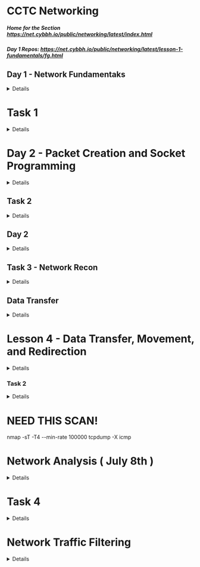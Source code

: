 # CCTC Networking
##### Home for the Section https://net.cybbh.io/public/networking/latest/index.html
##### Day 1 Repos: https://net.cybbh.io/public/networking/latest/lesson-1-fundamentals/fg.html
## Day 1 - Network Fundamentaks
<details>
    ssh student@10.50.37.90 -X
	tmerminator
#### JOHA-M-005

#### Basics
#####
    
    bits -> 0 / 1, on or off
    byte -> 8 bits -> 0 -> 255

#### Base n formats
    Base 2 (Binary) -> 0 - 1 
    Base 10 (Decimal) -> 0 - 9
    Base 16 (Hexidecimal) -> 0 - F  

### OSI Model Brief Overview
<details>
    
    7 -> Application
        Use Transport Layer, build off of Transport Layer
    6 -> Presenetation
        Use Transport Layer, build off of Transport Layer
    5 -> Session:
        Use Transport Layer, build off of Transport Layer
    4 -> Transport:
        Handling Data, TCP handshake, UDP 
    3 -> Network:
        Tying networks together
    2 -> Data Link: 
        Modem, physical to logical, arp and vlan info such as trunking, how info gets from one device to another
    1 -> Physical
</details>
### Important Standards
    Organizations such as IANA, IETF, IEEE, set standards that should be used universally
    RFCs give write ups on the standards, to look at the source, look at the RFC

### OSI Indepth Overview
#### Layer 1: Physical Layer
    Hardwork layer, Encoding, Data transmisision and Physical Network Design
#### Layer 2: Data Link (Has 2 Layers)
##### 1) MAC (Meda Access Control)
    MAC Address
##### 2) LLC (Logical Link Control)
    Manages communications between devices
##### Ethernet Header
    Dest MAC | Source MAC | Ethertype
    6 Bytes  | 6 Bytes    | 2 Bytes
                            Ether Types:
                                0x0800 IPv4
                                0x0806 ARP
                                0x86DD IPv6
                                0x8100 Vlan Tag
    VLAN: Creates a virtual LAN using the ethernet header

    On a local network, all that is required is an ARP Header to route packets 
    
![image](https://github.com/HassettJM2002/Network-Fundamentals/assets/134302854/74ece6fd-ceda-48b6-8fe7-9df4dffca261)
    Byte offset, use the Offset Size, then add the 0 1 2 3

#### Layer 3: Network
##### IPv4
    Most common protocols are
        IPv4
        IPv6
    Headers for IPv4
![image](https://github.com/HassettJM2002/Network-Fundamentals/assets/134302854/f6790ed4-db2f-48c9-a1f3-71a8afc75fd3)

    Bit Shift, depends on where you start in the bit, 1 will not always be 1
    - Fragmentation: If there packets are too big, it will fragment
        The first will have an offset of 0 with more fragement turned on
        the last one will have an offset of X with more fragment turned off
![image](https://github.com/HassettJM2002/Network-Fundamentals/assets/134302854/7aaa29dd-ed90-438e-ae5a-5cb7a569409b)
##### IPv6
    Used to address the problem of running out of ip addresses
    Used to secure it more, will stop packet injection
![image](https://github.com/HassettJM2002/Network-Fundamentals/assets/134302854/b747840a-dfac-45ec-a47d-a1d17cea2821)
##### IPv4 vs IPv6
![image](https://github.com/HassettJM2002/Network-Fundamentals/assets/134302854/73f9500a-1066-4d79-9c87-358839740270)

###### Fingerprinting
    Different Vendors have different TTLs which can be used to tell what OS is being used
        Linux                     64
        Google's Cust Linux       64
        FreeBSD                   64
        Windows XP                128
        Win 7                     128
        Cisco Router              255

##### ICMP
    Pings are only two types of icmp ping    
##### **Zero Config**
    Plug in device and allow to communicte with it
        IPv4
            APIPA, RFC 3927
        IPv6
            SLAAC, RFC 4862


#### Layer 4: Transport
##### TCP
    Reliable, three way handshake, expected to be connected to certain ports which refer to applications
    SYN -> SYN/ACK -> ACK
![image](https://github.com/HassettJM2002/Network-Fundamentals/assets/134302854/678dff3b-d767-40ee-a9c3-29d56c25d3fa)
![image](https://github.com/HassettJM2002/Network-Fundamentals/assets/134302854/360de4e0-ceb6-421c-8407-51dca75a0442)
#####
    Active -> the recviever is sending packets
    Passive -> Not getting any packets back
##### UDP
        No three way handshake, doesn't care if some things are lost
        Designed to get information to the otherside very quickly
![image](https://github.com/HassettJM2002/Network-Fundamentals/assets/134302854/eb0ed1fe-4ed3-44eb-9062-bc8e8520ed45)

#### Layer 5: Session
    SOCKs, itneract with the middle man, aka a proxy
    NetVIOS
    PPTP/L2TP
    RPC
##### SOCKS 4/5 (TCP 1080)
##### PPTP (TCP 1723)
##### L2TP (TCP 1701)
    Tunneling, encapsulates it in another protocol
##### SMB/CIFS (TCP 139/445 and UDP 137/138)
    Share Data
##### RPC (Any Port)
    RPC is a request response prootocol to get information on the network

#### Layer 6: Presentation
    Responsilbe for tranlating and formating data
    as well as Encoding, Encryption, and Compression
    - Symmetric Encryption
        Both have the same code
    - Assymetric Encryption
        Different info, tied back and used to decrypt
#### Layer 7: Application
    
##### FTP (TCP 20/21)
    - FTP : file transfer protocol used to transfer files, client server premise
    - Servers are sockets
###### FTP Active
    Server is sending packet to user via port 20
###### FTP Passive
    FTP server waits, will send packet to port that opened by server, access port and will respond with data, its like a double request

#### SSH (TCP 22)
    Assymetric PKI for key exchange
    Symmetric for session
    User authentication
    Data Stream channeling

    SSH <username>@<ip address>
    
    1) Sends TCP connetion to IP after 3 way handshake
    2) Then must authenticate with username and password, will try to login as the current user if none is specified
    3) Key Exchange, will store key in ssh hosts, will store it to keep secure

    - Not limited to one data stream
##### SSH Arhictecure
    Server
    Client
    Session
    Keys
        User Key 
        Host Key
        Session Key
    Key Generator
#### Telnet (TCP 23)
    PLain Text
#### SMTP (TCP 25)
#### TACAS (TCP 49)
    Transfer user name passwords and configartions
#### HTTP/s (TCP 80/443)
    Get web request to get reqeuest
#### Other COmmon Application Layer Protocols 
    POP (TCP 110)
    IMAP (TCP 143)
    RDP (TCP 3389)
    DNS (Query/Response TCP/UDP 53)
    DHCP (UDP 67/68)
    TFTP (UDP 69)
    NTP (UDP 123)
    SNMP (UDP 161/162)

### Other Networking Stuff
##### Network Traffic Sniffing
    Being able to capture packets on the network
##### Capture Library
    Libpcacp, WinPcap, NPCAP make traffic captures possible
    Wireshark can also be used
    Libpcap is installed on most flavours of linux

    How it works
    NIC -> wifi adapter, pulling data off wireless, data is sent to kernel, if its not to you, it would usually drop it, 
    but in promiscus mode, it will accept everything
    Normally it will remove through layers, but in prosicus mode, will forward as is, raw, sends it to current user space
#### Wireshark, TCPDUMP, and DPFS
##### Wireshark
    Protocol Hieracrchy
        Shows protocols and layers of the osi model
    Conversations / Endpoints
        Shows conversations 
            or
        the the endpoints of the conversations
    Pref:
        Prot -> TCP -> Relative Seq #

    Wireshark is not very efficient
##### TCPDUMP
###### to find where tcpdump is located
    which tcpdump
###### Example of how to use tcpdump
    Read from interface
        sudo tcpdump -i ens3 not port22
    Verbose read
        sudo tcpdump -i ens3 not port 22 -vv
    Read data
        sudo tcpdump -i ens3 not port 22 -nvv
    tcpdump -D
        Lists all availbe itnerfaces to capture on
##### TCP dump if not set it will set it to default
    Write to pcap file: tcpdump -w <>.pcap
    To read the file: tcpdump -r <>.pcap
#### Can use all the commands used in BASH
    grep, wc -l, etc
#### Berkely Packet FIlters (BPF)
    tcpdump {A} [B:C] {D} {E} {F} {G}

    A = Protocol (ether | arp | ip | ip6 | icmp | tcp | udp)
    B = Header Byte offset
    C = optional: Byte Length. Can be 1, 2 or 4 (default 1)
    D = optional: Bitwise mask (&)
    E = Operator (= | == | > | < | <= | >= | != | () | << | >>)
    F = Result of Expresion
    G = optional: Logical Operator (&& ||) to bridge expressions

    Example: --> find packets with IPv4, looks for packets without dest port 22 and 23
    tcpdump 'ether[12:2] = 0x0800 && (tcp[2:2] != 22 && tcp[2:2] != 23)'

    tcpdump -r something.pcacp 'tcp[13] = 0x10' -> only ones with that set : most exclusive
    tcpdump -r something.pccap 'tcp[13] & 0x10 = 0x10' -> will only look at that bit : most inclusive

    tcpdump -r something.pcap 'i[1] & 0xFC = 4'
##### Cheat sheet for BPF -> https://miro.com/app/board/o9J_klSqCSY=/?share_link_id=16133753693 
##### Layer 2 Switching Technologies / switch Operation
    Fast Forward -> only looks at dest mac
    frag free -> first 64 bytes
    store and fwd -> entire frame and fcs
###### Cam Table
    stores information of MAC addresses on available ports
    Not vlans, broadcast to everything
    With vlan, will only broadcast it to ports with associated vlan tag
###### IEEE 802.1AD "Q and Q"
    Double tag, can send stuff to one vlan and another vlan
###### STP (Spanning Tree Protocol)
    Dynamic way to open and close links as we need them
    Root Bridge -> who has access to the router, least amount of hops
    Once elected does this process
    2. Identify the Root ports on non-root bridge
    3. Identify the Designated port for each segment
    4. Set alternate ports to blocking state
###### Layer 2 Dis Cover Protocol
1. Way for switches to talk to eachother
   - CIsco Disc Prot
     - Foundary Dic Prot
        Link Layer Disc Prot
###### VTP (VLAN Trunking Protocol)
    VTP server with the revision takes over the domain and puts out vtp information
###### Port Security
    Modes
        Shutdown -> shut off
        Restrict -> restrict to port
        Protect -> allow but log
    We can assign mac address to a port
    If port security is broken
        will do either one of the three options
##### Layer 3 Routing Technologies
###### Routing
    routing tables have networks associating to ports
        network address and CIDR
        X.X.X.X / Y
 ![image](https://github.com/HassettJM2002/Network-Fundamentals/assets/134302854/63a3c26f-3b19-45dd-a501-c948533fe481)
##### Lookup Proc
![image](https://github.com/HassettJM2002/Network-Fundamentals/assets/134302854/2a2bdf28-3d35-4b1c-9215-310994a1f15d)
##### Routed vs Routing
1. IP prefix filtering
2. BGP hijacking detection
    - Tracking the change in TTL of incoming packets
    - Increased Round Trip Time (RTT) which increases latency
    - Monitoring misdirected traffic (change in AS path from tools like Looking Glass)
3. BGPSec
</details>

# Task 1
<details>

### ARP
    1. eth.src send ff...ff
    2. eth.src = 00:1d:09:f0:92:ab
    3. eth.src = 00:1a:6b:6c:0c:cc
    4. Mitm -> the ip address is at this mac address, looks very suspicious because 2 ips have the same mac, fa:16:3e:35:21:5a
### RARP filter on eth.type eq 08035
    1. RARP protocol -> 0x8035, request opcode 3
    2. RARP response opcode 4
    3. Resolved RARP, look for the target IP or the info pain
### Grat ARP (filter on arp)
    1. MAC of mach sending grad arp for ip
### CDP (filter on cdp)
    1. Look at the software version or the details pain ot get information about the version
### LLDP ( filter on lldp )
    1. Go indo Link Layer Disc Prot and look for system name
### STP
    1. Root Bridge Priority look in root idenitifier, the root birdge will have a priority of 0
    2. Look for the root bridge system to get the system that is the root bridge
### VTP
    1. vtp look in management domain, is cisco
    2. Look for revision number, pick the highest and thats the latest, 11
    3. look for vlan information and count how many are being advertised, 22
### VLAN 
    1. I pity the foom, ip.addr eq 11.22.33.44 and vlan, follow th esteam
    2. Look at the vlan id for the message
### VLAN Hopping 2
    1. Filter on VLAN, look for double tagging, the second tag is going to be the one getting attacked, 250
    2. look at the hex dump and the data being send, Wouldn't you like too be a Pepper Too!
### ICMP
    1. OS based of TTL, Prob linux ttl 64
    2. Look at the dat between each ip and icmp, look at hex dump and the daya, Exsqueeze me?
    3. Traceroute, look fhr the incrementing ttls
### Fragmented
    1. look at the IP, id feild take the decimal number 46544 
    2. look at frag offset, look at the 2nd byte and turn that to decimal to find the offset
    3. Windows -> find how payloads are differentiated to find operating system, has abcdefg
### ICMPv6
    1. 128 icmpv6 request
    2. 129 icmpv6 reply
    3. 134 for router advertisement
    4. Link layter address is inside ICMPv6 under link-layer address, fa:16:3e:35:21:5a
    5. Prefix under prefix info and look for the prefix
### HSRP 
    1. virtual address under hot standy b router protocol, look for the virtual ip address, 192.168.0.1
    2. the multicast addressed used 224.0.0.2, under ip prot, with hsrp
    3. Look for active, then there is a coup, so whatevr is before that 192.168.0.30
    4. look for the ctive one after the coup, it was on standby and become active after being advertise then shows hello and state active
### VRRP
    1. look for the destination and if its the multicast address, 224.0.0.018
    2. Look for virt router, under the IP address and it will be that ip address.
    3. how many are communicating via vrrp, go to endpoints, filter on display and find how mnany are using them
### RIP
    1. count how many there are
    2. Look at the ip address family, possibly, but loom at the ip address it is advertising and there are two different ones
    3. what transport layer, look at laye r4 and see what the port and if udp or tcp
### EIGRPv4
    1. EIGRP is based on the IP version, for find EGRIPv4 look for eigrp and ipv4, the intern route 192.168.4.0 / 24 is the one being advertied
    2. What is the IP protocol number used for EIGRP? look in IP, look for protocol, 88 is the number for it
    3. What multicast address is used to send EIGRPv4 updates?, the multicast address is 224.0.0.10
### EIGRPv6
    1. Find what net is being adverted, look at the EIGRP and internal router, its the destination
    2. What multicast address is used to send EIGRPv6 updates?, find the destination to where its senindg, ff02:a
    3. find the autonomous sytem, it is 100
### OSPF
    1. What is the IP protocol number used for OSPF? -> filter ospf, look in ip section and protoc, 89
    2. Designated router is in OSPF Hello Packets in the shortest path, 192.168.170.8
    3. look for the destination, the muilticast
### BGP
    1. look for update messages, and then look for network layer reachaivblitity, find the ips with cdrs and you get 3
    2. 10.0.0.0, 172.16.0.0, 192.168.4.0 -> just like the question above.
    3. Find the AS of peer in, look for path attributes and aggregator and find look for the originiator
    4. TCP 179 is used by BGP
## Task 2
### SMB
    1. SMB, tcp port 445
    2. file opened using smb, look for path: and then a file or file name, putty.exe
### DHCp
    1. DHCP server, look at the source and look for the DHCP server ID and look for the ID, 192.168.0.1
    2. offered ip addrss -> 192.168.0.10 look for clinet ip address to find the one that is being offered, look for the dchp offered packet as well
    3. DHCP Lease time -> in the ack or offer find the dhcp lease time: 3600
    
### DNS
    1. DNS a recordm look for a HOST (A) record for a domaiinm with .com -> microsoft.com
    2. (AAAA) dns record, wikipedia.org
    3. (MX) mail record find, hotmail.com
    4. (AXFR) zone transfer filter dns and tcp
### FTP
    1. User -> student10/password10 -> port 21
    2. follow tcp stream and find the retr DO_NOT_LOOK.txtr
    3. find ftp-data  and then find the syn syn ack -> 
    4. Look for 10.0.0.105 -> (X.X.X.X (t*256+z))
### HTTP
    1. follow the http objects and find the hostname
    2. look at http traffic and find the moved temporarily one and thats the answer
    3. 
### IMAP
    1.
    2. look at request and fetch:[x:number of files fetched]
</details>

# Day 2 - Packet Creation and Socket Programming
<details>
    
#### Socket Types
    Stram Sockets - TCP
    Datagram Sockets - UDP
    Raw Sockets - IPv4,IPv6, custom create your own packet
#### User Space bs Kernel Space Socket
1. User Spack Sockets
2.     Stream
3.     datagram
4. Kernel Space Sockets
5.     raw
#### Socket Creation and Priv Level
##### User space
    Most common, do actions on behalf of other user applications
##### Kernel Space Sockets
    Attempts to access hardware directly on behalf of user app to preven encaps/decaps or create 
    packets from scratch, needs to be elevated
##### Usr Space apps/sockets
    1.  TCP dump / wireshark to read file
    2. nmap no switch
    3. netcat to connect to listner
    4. netcate to create listner above 1024
    5. /dev/tcp /dev/udp to transmit data
##### Kernel Space 

### Python Terms
    Libraries - not installed with python, imported, imports modules
        modules - funcs, excepts, contstants, objects, types
### Network Programming with pyth 3
    import socket 
##### Socket.socket function
    socket.socket([*family*[,*type*[*proto*]]])
    family constants should be: AF_INET (default), AF_INET6, AF_UNIX
    type constants should be: SOCK_STREAM (default), SOCK_DGRAM, SOCK_RAW
    proto constants should be: 0 (default), IPPROTO_RAW
##### Librries
Socket
https://docs.python.org/3/library/socket.html
Struct
https://docs.python.org/3/library/struct.html
Sys
https://docs.python.org/3/library/sys.html

#### Demo Create Socket
##### Stream ( TCP ) ( socket.sh ) ( to recieve message: echo "message" | nc -lp 34567 )
```python
#!/bin/python3

import socket
# socketcan be used by creating socket.socket()
s = socket.socket(socket.AF_INET, socket.SOCK_STREAM)

ipaddr = '127.0.0.1'
port = 54321

s.connect((ipaddr, port))

# to send a string as a bytes-like object, add the prefix b to string. \n is ued to go to the next line (eg hit enter)

s.send(b'Hello\n')

# it is recommended to the buffersize used recv is power of 2 and not very large number of bits

response, conn = s.recvfrom(1024)

# In order to recieve a message, that is sedn as bytes like object you must decode into utf-8 ( default)
print(response,decode())

s.close()
```
##### DGRAM ( UDP ) ( dgramex.py )
```python 
#!/bin/python3

import socket
s = socket.socket(socket.AF_INET, socket.SOCK_DGRAM)

ipaddr = '127.0.0.1'
port = 54321

# send string as bytes like object add the prefix b to string. \n is
# to go to the  next line

s.sendto(b'Hello\n', (ipaddr,port))

#recommended buffersize used wtih recvfrom is a power of 2 and not large
response, conn = s.recvfrom(1024)

#decode defaults utf-8
print(response.decode())
```
##### Raw IPv4 Sockets
    Raw Sockets need IP header and nexc headers
    guidance from the rfc, look at rfc 791 for IPv4
 ##### Raw Socket Use Case
     Testing Specific defense mechanisms
     Avoid them
     Obfuscatea
     Create packet with chosne data in header fields
### Creating Raw Packet ( raw_packet.py )

```python
# For building the socket
import socket

# For system level commands
import sys

# Build a packet, for establishthing the packet structure. THis allows dire
ct acces to the methods
# and functions of the struct module
# alt another way to import
from struct import * 

# Create Raw Socket
try:
    s = socket.socket(socket.AF_INET, socket.SOCK_RAW, socket.IPROTO_RAW)
except socket.error as msg:
    print(msg)
    sys.exit()

packet = ''

src_ip = "10.1.0.2"
dst_ip = "10.3.0.2"

# Lets add the IPv4 Header Info

ip_ver_ihl = 69 # This is putting the decimal converstations of 0x45 for ve
rsion and Internet Header Lenght
ip_tos = 0      # This combvines dscp and ecn fields
ip_len = 0      # The kernel will fill in the actual length of the packet
ip_id = 12345   # This sets the IP idenfication forthe packet
ip_frag = 0     # This sets fragmentation to off
ip_ttl = 64     # This determines the TTl of the packet when leaving the ma
chine
ip_proto = 16   # This sets the IP protocol to CHAOS (16) if this was 6 TCP
 and 17 UDP additonal headers would be required
ip_check = 0    # The kernel will fill in the checksum for the packet
ip_srcadd = socket.inet_aton(src_ip) # inet_aton(string) will convert an IP
 address to a 32 bit binary number
ip_dstadd = socket.inet_aton(dst_ip) # same thing

# combvine into one
# "!" big endian, B = Byte H= 2 Bytes 4s = 4 Bytes
ip_header = pack('!BBHHHBBH4s4s' , ip_ver_ihl, ip_tos, ip_len, ip_id, ip_fr
ag, ip_ttl, ip_proto, ip_check, ip_srcadd, ip_dstadd)

message = b'This is a message!'
packet = ip_header + message

# Send the packet
s.sendto(packet, (dst_ip, 0))
student@internet-host-student-4:~$ sudo python3

```
#### Raw TCP Packet ( raw_tcp.py )

```python
# For building the socket
import socket

# For system level commands
import sys

# for doing an array in the TCP checksum
import array

# Build a packet, for establishthing the packet structure. THis allows direct acces to the methods
# and functions of the struct module
# alt another way to import
from struct import * 

# Create Raw Socket
try:
    s = socket.socket(socket.AF_INET, socket.SOCK_RAW, socket.IPPROTO_RAW)
except socket.error as msg:
    print(msg)
    sys.exit()

packet = ''

src_ip = "10.1.0.2"
dst_ip = "10.3.0.2"

# Lets add the IPv4 Header Info

ip_ver_ihl = 69 # This is putting the decimal converstations of 0x45 for version and Internet Header Lenght
ip_tos = 0      # This combvines dscp and ecn fields
ip_len = 0      # The kernel will fill in the actual length of the packet
ip_id = 12345   # This sets the IP idenfication forthe packet
ip_frag = 0     # This sets fragmentation to off
ip_ttl = 64     # This determines the TTl of the packet when leaving the machine
ip_proto = 6   # This sets the IP protocol to CHAOS (16) if this was 6 TCP and 17 UDP additonal headers would be required
ip_check = 0    # The kernel will fill in the checksum for the packet
ip_srcadd = socket.inet_aton(src_ip) # inet_aton(string) will convert an IP address to a 32 bit binary number
ip_dstadd = socket.inet_aton(dst_ip) # same thing

# combvine into one
# "!" big endian, B = Byte H= 2 Bytes 4s = 4 Bytes
ip_header = pack('!BBHHHBBH4s4s' , ip_ver_ihl, ip_tos, ip_len, ip_id, ip_frag, ip_ttl, ip_proto, ip_check, ip_srcadd, ip_dstadd)

# TCP Header Fields
tcp_src = 54321     # Souce Port
tcp_dst = 7777      # Dest Port
tcp_seq = 454       # Sequence Number 
tcp_ack_seq = 0     # TCP ack sequence number
tcp_data_off = 5    # Data offset specifying the size of the tcp header * 4 which is 20
tcp_reserve = 0     # The 3 reserve bits +ns flag in reserve field
tcp_flags = 0       # TCP flags field before the bits are turned on
tcp_win = 65535     # Max allowd win size, reordered to network order
tcp_chk = 0         # TCP checksum which will be calculated later on
tcp_urg_ptr = 0     # Urgent Pointer only if URG flag is set

# consolidate the left shifted 4 bit TCP offset and the reserved field
tcp_off_res = (tcp_data_off << 4 ) + tcp_reserve

# TCp flags bit starting from right to left
tcp_fin = 0     # finished
tcp_syn = 1     # synchronization
tcp_rst = 0     # reset
tcp_psh = 0     # Push
tcp_ack = 0     # ack
tcp_urg = 0     # Urgent
tcp_ece = 0     # explicit congestion notifcation echo
tcp_cwr = 0     # Congestion Window Reduced

# Combine the tcp flags be lfet shiftin gthe bit locations and adding the bits together
tcp_flags = tcp_fin + (tcp_syn << 1) + (tcp_rst << 2) + (tcp_psh << 3) + (tcp_ack << 4) + (tcp_urg << 5) + (tcp_ece << 6) + (tcp_cwr << 7)

# This ! in the pack format string means network order
tcp_hdr = pack('!HHLLBBHHH', tcp_src, tcp_dst, tcp_seq, tcp_ack_seq, tcp_off_res, tcp_flags, tcp_win, tcp_chk, tcp_urg_ptr)
#B = 1 Bytem H = 2 Bytes, L = 4 Bytes (int)

user_data = b'Hello! Is this Hidden?'

# Pseudo Header Fields
src_address = socket.inet_aton(src_ip)
dst_address = socket.inet_aton(dst_ip)
reserved = 0
protocol = socket.IPPROTO_TCP
tcp_length = len(tcp_hdr) + len(user_data)

# Pack the psuedo header and comvine with user data 
ps_hdr = pack('!4s4sBBH', src_address, dst_address, reserved, protocol, tcp_length)
ps_hdr = ps_hdr + tcp_hdr + user_data

def checksum(data):
    if len(data) %2 != 0:
        data += b'\0'
    res = sum(array.array("H", data))
    res = (res >> 16) + (res & 0xffff)
    res += res >> 16
    return (~res) & 0xffff

tcp_chk = checksum(ps_hdr)

# Pack the TCP Header to fill in the correct checksum - remember checksum is NOt in network byte order
tcp_hdr = pack('!HHLLBBH', tcp_src, tcp_dst, tcp_seq, tcp_ack_seq, tcp_off_res, tcp_flags, tcp_win) + pack('H', tcp_chk) + pack('!H', tcp_urg_ptr)

# Combine all of the headers and the user data
packet = ip_header + tcp_hdr + user_data


# Send the packet
s.sendto(packet, (dst_ip, 0))

```
#### Encoding and Decoding       
    Encoding -> convert them to cipher
    decode -> revserse convesation process
    Common schemes UTF-8, Base64, Hex
</details>

## Task 2
<details>

### Socket Creatio0n and Packet Manipulation
    1. Address Families
        1. socket.AF_UNIX
        2. socket.AF_INET
        3. socket.AF_INET6
    2. Connections
        1. socket.connect()
        2. socket.close()
    3. Header Preparation
        1. m
    
</details>

## Day 2
<details>

#### Reconnaissance

#### Over Arching Concepts

##### Passive Reconaisance
	Gathering info without direct interation
	
	command 'whois <domain>'
	command example: 'whois google.com'
	
	command 'dig @<dnsserver> <A/AXFR/MX> <domain>'
	command 'dig <domain>' -> will give information about the ip address, info about type of service, ips
	
	command example: 'dig google.com'
	command example: 'dig @ns1.google.com AXFR google.com'
	command example: 'dig @<dns> A/AAAA/MX/SOA/TXT google.com
	
	Practice Example to Use for Dig
	dig @nsztml.digi.ninka AXFR zonetransfer.me
	
##### Ways to Do stuff
	wayback machine, take snapshot of website and the stuff about the website, whats changed
	
	Google Searches
		Subdomains
			In google search: site:<domain> <command>
			Examples:
				site:ccboe.net intext."@ccboe.net" -> look if you can write emails to them
				site:google.com filetype:pdf "policy" "password"	
	Google Dorking "Cheat Sheet"

##### SHODAN
	Database, crawls web, find publicly avilable hosts that are vulnerable
##### whatsmyname.app
	social engineering tool

#### Network Scanning
	Strategies
		-Remote to local, local to remote, local to local, remote to remote

	Approach
		Aim
			wide range scan
			target scan
		Method
			 Single Source Scan
			 Distributed Scan
	Types of Scanning
		-Broadcast / Ping Sweep
		-SCANS
			ARP, SYN, Full connect, Fin, XmAS, UDP, idle (zombie)
			ACK/Win Scan
			RPC, FTP, decoy, OS fingerprint, version, Protocol Ping, Disovery Probes

```
#!/bin/bash
echo "Enter network address (e.g. 192.168.0): "
read net
echo "Enter starting host range (e.g. 1): "
read start
echo "Enter ending host range (e.g. 254): "
read end
echo "Enter ports space-delimited (e.g. 21-23 80): "
read ports
for ((i=$start; $i<=$end; i++))
do
    nc -nvzw1 $net.$i $ports 2>&1 | grep -E 'succ|open'
done
# (-v) running verbosely (-v on Linux, -vv on Windows),
# (-n) not resolving names. numeric only IP(no D.S)
# (-z) without sending any data. zero-I/O mode(used for scanning)
#(-w1) waiting no more than 1second for a connection to occur
# (2>&1) redirect STDERR to STDOUT. Results of scan are errors and need to redirect to output to grep
# (-E) Interpret PATTERN as an extended regular expression
# ( | grep open) for Debian to display only open connections
# ( | grep succeeded) for Ubuntu to display only the open connections
```

10.50 -> environment is a floating IP address, public IP address, hosts that need to communicate with a lot of other hosts
have the ip address

### Scanning Script Examples
	Example 1
		Enter network address (e.g. 192.168.0): 
		10.50.30
		Enter starting host range (e.g. 1): 
		212
		Enter ending host range (e.g. 254): 
		212
		Enter ports space-delimited (e.g. 21-23 80): 
		21-23 80
		(UNKNOWN) [10.50.30.212] 22 (ssh) open
		(UNKNOWN) [10.50.30.212] 21 (ftp) open
		(UNKNOWN) [10.50.30.212] 80 (http) open
		student@internet-host-student-4:~$ nc 10.50.30.212 21
		220 ProFTPD Server (Debian) [::ffff:10.0.0.101]
		student@internet-host-student-4:~$ nc 10.50.30.212 23
		(UNKNOWN) [10.50.30.212] 23 (telnet) : Connection refused
		student@internet-host-student-4:~$ nc 10.50.30.212 80
		GET /
		<html>
		<a href="./web.png">web.png</a>
		</html>
	Example2
		student@internet-host-student-4:~$ ./scan.sh 
		Enter network address (e.g. 192.168.0): 
		10.50.30
		Enter starting host range (e.g. 1): 
		212
		Enter ending host range (e.g. 254): 
		212
		Enter ports space-delimited (e.g. 21-23 80): 
		1-1023
		(UNKNOWN) [10.50.30.212] 443 (https) open
		(UNKNOWN) [10.50.30.212] 80 (http) open
		(UNKNOWN) [10.50.30.212] 25 (smtp) open
		(UNKNOWN) [10.50.30.212] 22 (ssh) open
		(UNKNOWN) [10.50.30.212] 21 (ftp) open
		student@internet-host-student-4:~$ nc 10.50.30.212 25
		SSH-2.0-OpenSSH_7.9p1 Debian-10+deb10u2
		^C
		student@internet-host-student-4:~$ nc 10.50.30.212 443

		As you are starting to notice, not all ports are hosting the services they would normally.

#### nmap -A -T4
	nmap -A -T4 --min-rate 10000 -vvvv 10.50.30.212,<ip> -p <port,port2,port-range> -> be default scans the top 1000 most commonly used ports
	
#### FTP Server
		wget -r ftp://10.50.30.212
			-r -> recuruse
			command downloads to host
			cant connect to the private ip adrress on the inside
			
		--2023-07-12 14:09:43--  ftp://10.50.30.212/
			   => ‘10.50.30.212/.listing’
		Connecting to 10.50.30.212:21... connected.
		Logging in as anonymous ... Logged in!
		==> SYST ... done.    ==> PWD ... done.
		==> TYPE I ... done.  ==> CWD not needed.
		
#### Web sever
		wget -r 10.50.30.212
		student@internet-host-student-4:~$ ls 
		10.50.30.212
		ls 10.50.30.212/
		index.html  web.png
		student@internet-host-student-4:~$ cat 10.50.30.212/index.html 
		<html>
		<a href="./web.png">web.png</a>
		</html>
		student@internet-host-student-4:~$ eom 10.50.30.212/web.png 

	 Web Server Altnate Port
		wget -r ftp://10.50.30.212:<PORT>

#### SSH
	ssh bob@10.50.30.212 -p 25
	important commands for network related info
		ip addr
			command gives info on the port and address
		ip neigh 
			arp information
		ip route
			default gateway
			routing information
		ss -ntulp
			replaces netstat
	Random Important commands
		sudo -l : lists what you can sudo
	ls /usr/share/ctcc
	Important Files
		/etc/services
		/etc/hosts -> dns host records
	
	Important commands
		hostname
		hostname -f (FQDN) tells the domain that the current user is in
	
	To Capture All Packets
		Promiscious mode
	
	Dont Worry About Saving the Network maps
	
		
</details>

## Task 3 - Network Recon
<details>

### Enumeration

	from internet-host
 		ssh vyos@172.16.120.1
   		dig TXT networking-ctfd-1.server.vta
     			FLAG: cmVhZHlfc2V0X3NjYW4= -> Ready Set Scan

  	from vyos 172.16.120.1
   		Hostname: RED-SCR
 
</details>

## Data Transfer
<details>

### Data Tranfering Protocols
	1. TFTP
    	2. FTP
     	   -Active
       	   -Passive
	3. SFTP
	4. SCP

#### TFTP
 	Trivial
  	UDP port 69
   	Desc: small and simple, no terminal comms, 
    	Encrpy: insecure, used often for tech such as BOOTP and PXE
#### FTP
	File Tranfer
 	TCP Port 20/21
  	Encryp: none, insecure
   	Interactive Terminal

 	Active vs Passsive FTP
  		Pizza Deliverd vs Picking Up Pizza
##### 	Active FTP (Pizza Delivered)
	Client comms with sever, I want this file
 	Server from port 20, send traffic to random high port on client
  	If firewall is in place, cant get delivered

##### 	Passive FTP (Pizza Pickup)
	I want file
 	on random high port, client picks up from port, go get file
  	
#### SFTP
	SSH FTP
 	TCP Port 22
  	Encrypted
   	Symmetric and asymmetric encryption, functions like ftp but only goes over port 22
    	FTP over SSH
     	Interactive terminal

### FTPS
	FTP Secure
 	Adds SSL/TLS to ftp
  	TCP Port 443
   	Aithneticaion wi username / password
    	Interactive terminal access
     	Implicit: Connection Encrypted at all times
     		Port 999 Control
      		Port 989 Data
       	Explicit Port 21, specifcy secure or insecure connection

#### FTP Demo
	ftp 10.0.0.33
 	Anonyomous
	ftp <ip>
 	commands
  		help
    		lcd / -> local dir is / on local computer
      		get <file> : get file from the ftp server
		put <file> : put file on the ftp sercer

#### SCP
	Secure Copy Protocol
 	TCP port 22
  	Syymetric and asymmetric encryption, non interactive, auth through sign in

    	Syntax:
     		scp [-r "recurse"] [-P <port>] <source> <destination> 
	Example:
 		scp <local/file> <ip:dest> : local
   		scp <ip:dest> <local/file> : dest
	
	3 Way SCP
 	scp -3 <source> <dest> : for three way if someone doesnt have auth to another

##### Demo
	IHOST: talk with both
 	Toby-Host: cant talk w claire
  	Claire-Host: cant talk w toby

 	From Host to Remote
   	Ihost> scp test.txt toby@toby-host: ": is home dir to user"
    	Ihost> scp test.txt toby@toby-host:files/ ":files/dir"
     	Ihost> scp test.txt toby@toby-host:/opt "abs path"
      	Ihost> scp -P 2222 test.txt claire@claire-host:files/ ":, home dir"
       	Ihost> scp -r -P 2222 /etc/ssh claire@claire-host:sshconfigs 

 	From Remote to Host
  	Ihost> scp toby@toby-host:.bash_profile . "dest of . put is in our home dir"

    	From Remote to Remote (not auth) 3 way
     	Ihost> scp -3 -r claire@claire-host:/etc/ssh toby@toby-host:sshconfigs/

#### SCP (Tunnel)
		ssh student@172.16.82.106 -L 1111:localhost:22 -NT
 		scp -P 1111 student@localhost:secretstuff.txt /home/student

	Upload a file to a remote directory from a local directory

		scp -P 1111 secretstuff.txt student@localhost:/home/student


#### NC
	Used for banner grapping, port scanning
 	altnerate uses, chat server

###### Two Way listner
   	nc can function as a client or a server,
    	Need to have listner first

     	john> nc -lp 2222

       	student> nc <johnip> 2222

 	Can have convo to each host

###### Send contents of a file
	nc <remoteip> <port> < file
 	nc -l -p 2222 > file 
###### Edite File no perm to
	sudo vim -> allow to do anything, can also run commands
 	EDITOR=/usr/bin/vim
  	sudoedit 
	nc -lp 2222 -e /bin/bash gives shell

 	sudo vim
  	nc -lp 2222 -e /bin/bash

   	nc <ip> <port>
    	priv escalation
#### Netcat relay (2 dist ends than talk, middle can)
	two types of pipes, named and unamed
	named pip used for unrelated process, to share data

 	mknod mypipe p -> make named pipe
  	mcfifo my pipe -> make named pipe
   	ls -l -> see file that is my pipe, file pipe and shows its a pipe

 	All needs is client and listner on either side
     	nc -lp 3333 0<mypipe | nc -lp 3334 1>mypipe

      	one side
       	nc 10.10.0.40 3333

 	other side
  	nc 10.10.0.40 3334 
####  File Tranfer via /DEV/TCP
	/dev/tcp/<ip>/<port>
	
### Task

#### Relay 1

<details>

	T1: Int-Host : 10.10.0.40 outside ip
 		Relay
   			nc -lvvp 1234 0<relay1 | nc -lvvp 1234 1>relay1 # make netcat relay listnening on the port 1234 specified
		Get file from T2 to Host
  			nc -lp 5555 > 1steg.jp
     			steghide extract -sf 1steg.jp
  			cat phrase1.txt | md5sum
  	
  	T2: Relay : 172.16.40.10 : Blue-Int-Dmz-Host-4 
		Relay  		
     			T1: ssh into 172.16.40.10
	    		nc -lp 1234 >1steg.jpg
      		Get file to Host
			nc -lp 10.10.0.40 5555 < 1steg.jpg
   		
 	T3: 172.16.82.115 : BLUE_HOST-4
  		No Creds
</details>

</details>

# Lesson 4 - Data Transfer, Movement, and Redirection

<details>

## SSH
![image](https://github.com/HassettJM2002/Network-Fundamentals/assets/134302854/5390a5c2-52f9-4c8c-891c-68e1d0b754a2)

 	Secure Shell
  	File Locations
   		cd ~/.ssh -> has known keys and authorizaions
    			authorized_keys -> dont have to enter password
      			known_hosts -> base64 encoded, is the servers that have logged into in the past 
		/etc/ssh
  	Two types of encryption with SSH
   		Initial is Assymetric
     		Shared Session to Encrypt data is symmetric

## Port Forwarding ( Local and Remote )
	Only thing changes, is where the port is opening from 
	
### Local
##### Syntax
 	ssh -p <optional alt port> <user>@<hostname/ip> -L <local-port>:<tgthostname-ip>:<tgt port>
	ssh -L <local,port>:<tgt:hostname-ip>:<tgt port> -p <alt port> <user>@<pivot ip> -NT
##### Local Port Forward Demo

Port Range : 17200 - 17299
 
Opened port is local to the host
Traffic is being forwarded to toby host
Map it, draw opened port, what host:what port is forwarding traffic to
Test Port Forward
Put -NT non interactive to make sure it doesnt get fuckkeddd up

###### Demo 1 -> Traffic through another
 	ihost> ssh toby@tobyhost -L 17200:127.0.0.1:80   
  	ihost> wget -r 127.0.0.1:17200

###### Demo 2 -> Forward Traffic To John Host
	ihost> ssh toby@toby-host -L 17201:john-host ip:1111
	ihost> ssh -p 17200 john@127.0.0.1
 	Jhost> 
 
	SSH Local Port Forwarding

 
	    Creates a local port (1111) on the local host that forwards to a target machine’s port 80.
	
	ssh student@172.16.82.106 -L 1111:localhost:80 -NT
	
	or
	
	ssh -L 1111:localhost:80 student@172.16.82.106 -NT
	
	SSH Local Port Forwarding Through a Local Port

###### Demo 3
if you reuse port will cause problem

 	ssh john@10.50.23.66 -L 17200:10.0.0.103:80 -NT
 	ssh john@10.50.23.66 -L 172090:10.0.0.103:22 -NT
  	
   	wget -r 17200:1270.0.0.1
   	ssh -p 17200 mike@127.0.0.1

	ssh john@10.50.23.66 -L 17200:127.0.0.1:22 -NT
 	
     
###### Slide Demo
	Internet Host:
	ssh student@172.16.1.15 -L 1111:172.16.40.10:22 -NT
	ssh student@localhost -p 1111 -L 2222:172.16.82.106:80 -NT
#### Web Sevice
Not just use wget, so can use firefox

	firefox localhost:2222
	
	    Creates an additional local port on the local host that forwards to a target machine through the previous channel created.
	
	SSH Dynamic Port Forwarding
	
	    Syntax
	
	ssh -D <port> -p <alt port> <user>@<pivot ip> -NT
	
	    Proxychains default port is 9050
	
	    Creates a dynamic socks4 proxy that interacts alone, or with a previously established remote or local port forward.
	
	    Allows the use of scripts and other userspace programs through the tunnel.
	
	SSH Dynamic Port Forwarding 1-Step
	
	Blue Private Host-1:
	ssh student@172.16.82.106 -D 9050 -NT
	
	proxychains ./scan.sh
	proxychains ssh student@10.10.0.40
	
	SSH Local and Dynamic Practice
	7.1
	SSH Local Port ForwardingSyntaxssh -p <optional alt port> <user>@<pivot ip> -L <local bind port>:<tgt ip>:<tgt port> -NT
	or 
	ssh -L <local bind port>:<tgt ip>:<tgt port> -p <alt port> <user>@<pivot ip> -NT

 
### Remote Port Forwardidng
Who local host is changes, at all times, have to start at port forward
Asks the remote host to open 17299 on john
John will send to that loopback:3443  

	Chost(telnet)> ssh -p 1111 john@john-host -R 17299:1270.0.1:3443 -NT
 	Ihost> ssh -p 17200 john@127.0.0.1
  	Jhost> ssh -p 18299 carlton@127.0.0.1
   	Chost(ssh)>

    	ihost> ssh -p 17200 john@127.0.0.1 -L 17202:127.0.0.1:17299 -NT 
     	ihost> ssh -p 17202 carlton@127.0.0.1
  	
### Dynamic Port Forwarding
It is just for TCP Traffic, no udp or icmp
Must be SSH Port, cannot tunnel on non ssh ports

   	Proxychain defualt port is 9050
	Ihost> ssh -p 17202 carlton@127.0.0.1 -D 9050 -NT
	Ihost> proxychains wget -r jez-host
 				/
	 Ihost> proxychains telnet/ssh
 proxychains./scan.sh -> nmap/wget/ftp
 
 Whatever run through proxychain is coming out of carstlon
 Using Proxychains, can scan hosts, obfuscation
 	
</details>

### Task 2 
<details>

### Task 2

 	5. C
  	6. A. ssh -L 1111:localhost:22 cctc@10.50.1.150 -NT 
   	7. B. ssh cctc@10.50.1.150 -L 1111:localhost:80 -NT 
	8. D
 	9. C
  	10. B
   	11. 
 
</details>

# NEED THIS SCAN!
nmap -sT -T4 --min-rate 100000
tcpdump -X icmp

# Network Analysis ( July 8th )

<details>

## Passive
	Just looking at normal traffic and finding out whats going on
### p0f
	which p0f
 	sudo /etc/p0f/p0f.fp which looks at traffic and analysizes it
  	can find os and what routers are being used
## Network Traffic Baselining
	Snapshot what looks like at a time frame
 	7 days to establish snapshot
	- Networks are dynamic, got ot find baseline to find normalzies
	- Find protocols that are allowed the network

## TCP and Wireshark
### For NMAP SCAN
	sudo tcpdump -r <file> "tcp[13] = 0x02"
	Find IPS 
 		sudo tcpdump -r <file> "tcp[13] = 0x02" | awk '{print $3}' | cut -d. =f1,2,3,4 | sort | uniq -c
   	Find Ports 
    		sudo tcpdump -r <file> "tcp[13] = 0x02" | awk '{print $5}' | cut -d. =f1,2,3,4 | sort | uniq -c
### Network Data Types
	There are different kinds of data
 	Full, Session, Alerts and Logs
## Data Collection Devies
	Sensors in line or passive
## Data Collection	
	TAP capturing, SPAN rotuing switch and software dupliction, can lose packets, MiTM 
## Anomaly Detection
	Indicator of Attack
 		Proactive, find sus activities, find intent
   	Indicator of Compramise
    		Reactive, forensic evidence, info can change
### Indicators
	.exe, NOP sled, sigs, traffic
 	Scans, DMZs, Malware Reinfection
  	Reinfection -> someones probably network
   	Unsual traffic
### Decode
	Data is not always going to be in plain text

 </details>

 # Task 4
  <details> 

	1-3. find ip addresses, find hosts, sudo tcpdump -r attack_analysis1.pcap | awk '{print $3,$5}' | egrep -o "((25[0-5]|2[0-4][0-9]|1[0-9][0-9]|[0-9][0-9]|[0-9])\.){1,3}(25[0-5]|2[0-4][0-9]|1[0-9][0-9]|[0-9][0-9]|[0-9])" | sort -n | uniq

 	4. find transport layer protocols
  		sudo tcpdump -r attack_analysis1.pcap "ip[9] =0x11 " | wc -l
	6. GPRS
 	7. 
    
  
  </details>

# Network Traffic Filtering

<details>

## Applications
	Filter traffic, block certain things
 		-emails, tools, only allow certain computers to access network, network traffic
## Devices to Filter
	Routers, Proxy Server, Switch, Pretty much at every layer

## Filtering Concepts
   	Whitelist -> Block all, must allow certain things
    	vs
     	Blacklist -> Allows all, must block certain things

       	Network Device Operation Modes
		Router -> everyone can see it
  		Transparent -> Stealth mode for firewall
## Filtering Concepts pt. 2
	IDS -> Alarm
 	IPS -> Must be set up in line, should block things if working right
  	Firewalls
   		stateless -> Packets
     		stateful -> track based of flags, the state of it
 		application -> filters on applications like emails
## Traffic Directions
	loc host -> remote vice versa, either inbound or outbound

## Netfilter Framework
	packet filter, stateless / stateful, NAT and PAT
 	Hook
  		prerouting, input, forward, output, postrouting
![image](https://github.com/HassettJM2002/Network-Fundamentals/assets/134302854/1a6a0a15-5c04-4765-8a60-cca82c7f08a3)

## Config IP Tables 
	which IP Tables, need elivated privs, sudo 
``` shell
iptables -t [table] -A [chain] [rules] -j [action]

Rules:

-i or -o [iface]
-s or -d [ip.add | network/mask]
-p [protocol(in ipv4 header)]

-m is used with:
  state --state [state]
  mac [--mac-source | --mac-destination] [mac]
  tcp | udp [--dport | --sport] [port | port1:port2]
  multiport [--sports | --dports | --ports]
                [port1,[port2,[port3:port15]]]
  bpf --bytecode [ 'bytecode' ]

[action] - ACCEPT, REJECT, DROP
```

## IP Tables Demo
	sudo iptables -t <table> -L (list)
 	-F -> flush, does not change default policy
  	-A <chain> -p <layer4protocol> --dport <port> -j <action> -> add rule, input or output chains
   	
```shell
Allow SSH
	sudo iptables -F
	sudo iptables -A INPUT -p tcp --dport22 -j ACCEPT
	sudo iptables -A OUTPUT -p tcp --src22 -j ACCEPT
	sudo iptables -L
	sudo iptables -A INPUT -p tcp --sport22 -j ACCEPT
	sudo iptables -A sudo -p tcp --dport22 -j ACCEPT

Drop all INput
	sudo iptables -A INPUT -j DROP

Allow X11 Forwarding (Terminator)
	sudo iptables -A INPUT -p tcp -m multiport --ports 6010,6011,6012 -j ACCEPT
	sudo iptables -A OUTPUT -p tcp -m multiport --ports 6010,6011,6012 -j ACCEPT

See Line Numbers
	sudo iptables -L -n --line-numbers

PING
	sudo iptables -A INPUT -p ICMP --icmp-type <code> -j ACCEPT

Delete Rule
	sudo iptables -D INPIT <rule number>, list is dynamic

	sudo iptables -P (policy) <chain> <action>
```
## NFT

```shell
nft add table [family] [table]

[family] = ip, ip6, inet, arp, bridge and netdev.

[table] = user provided name for the table.
nft list table [family] [table] [-a]

    Adds after position

    nft add rule [family] [table] [chain] [position <position>] [matches (matches)] [statement]

    Inserts before position

    nft insert rule [family] [table] [chain] [position <position>] [matches (matches)] [statement]

    Replaces rule at handle

    nft replace rule [family] [table] [chain] [handle <handle>] [matches (matches)] [statement]

    Deletes rule at handle

    nft delete rule [family] [table] [chain] [handle <handle>]

sudo nft add chain <family> 
sudo nft add chain ip Wev INput { type filter hook input priority 0}; policy accept\; }
sudo nft add chain ip Wev OUTput { type filter hook output priority 0}; policy accept\; }

sudo nft add rule ip Wev INput tcp dport 22 accept
sudo nft add rule ip Wev INput tcp sport 22 accept

```

</details>
